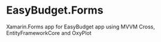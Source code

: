 # EasyBudget.Forms
Xamarin.Forms app for EasyBudget app using MVVM Cross, EntityFrameworkCore and OxyPlot
